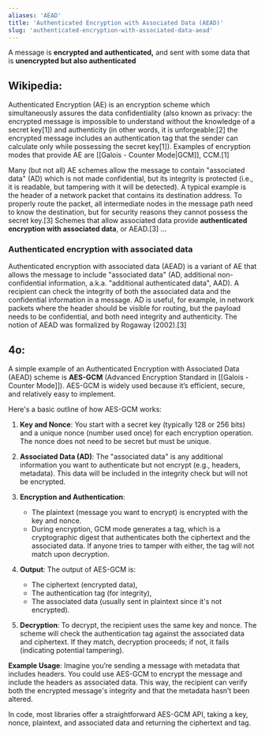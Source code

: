```yaml
---
aliases: 'AEAD'
title: 'Authenticated Encryption with Associated Data (AEAD)'
slug: 'authenticated-encryption-with-associated-data-aead'
---
```


A message is **encrypted and authenticated,** and sent with some data that is **unencrypted but also authenticated**

## Wikipedia:

Authenticated Encryption (AE) is an encryption scheme which simultaneously assures the data confidentiality (also known as privacy: the encrypted message is impossible to understand without the knowledge of a secret key[1]) and authenticity (in other words, it is unforgeable:[2] the encrypted message includes an authentication tag that the sender can calculate only while possessing the secret key[1]). Examples of encryption modes that provide AE are [[Galois - Counter Mode|GCM]], CCM.[1]

Many (but not all) AE schemes allow the message to contain "associated data" (AD) which is not made confidential, but its integrity is protected (i.e., it is readable, but tampering with it will be detected). A typical example is the header of a network packet that contains its destination address. To properly route the packet, all intermediate nodes in the message path need to know the destination, but for security reasons they cannot possess the secret key.[3] Schemes that allow associated data provide **authenticated encryption with associated data**, or AEAD.[3]
...
### Authenticated encryption with associated data
Authenticated encryption with associated data (AEAD) is a variant of AE that allows the message to include "associated data" (AD, additional non-confidential information, a.k.a. "additional authenticated data", AAD). A recipient can check the integrity of both the associated data and the confidential information in a message. AD is useful, for example, in network packets where the header should be visible for routing, but the payload needs to be confidential, and both need integrity and authenticity. The notion of AEAD was formalized by Rogaway (2002).[3] 
## 4o:
A simple example of an Authenticated Encryption with Associated Data (AEAD) scheme is **AES-GCM** (Advanced Encryption Standard in [[Galois - Counter Mode]]). AES-GCM is widely used because it’s efficient, secure, and relatively easy to implement.

Here's a basic outline of how AES-GCM works:

1. **Key and Nonce**: You start with a secret key (typically 128 or 256 bits) and a unique nonce (number used once) for each encryption operation. The nonce does not need to be secret but must be unique.

2. **Associated Data (AD)**: The "associated data" is any additional information you want to authenticate but not encrypt (e.g., headers, metadata). This data will be included in the integrity check but will not be encrypted.

3. **Encryption and Authentication**:
   - The plaintext (message you want to encrypt) is encrypted with the key and nonce.
   - During encryption, GCM mode generates a tag, which is a cryptographic digest that authenticates both the ciphertext and the associated data. If anyone tries to tamper with either, the tag will not match upon decryption.

4. **Output**: The output of AES-GCM is:
   - The ciphertext (encrypted data),
   - The authentication tag (for integrity),
   - The associated data (usually sent in plaintext since it's not encrypted).

5. **Decryption**: To decrypt, the recipient uses the same key and nonce. The scheme will check the authentication tag against the associated data and ciphertext. If they match, decryption proceeds; if not, it fails (indicating potential tampering).

**Example Usage**:
Imagine you’re sending a message with metadata that includes headers. You could use AES-GCM to encrypt the message and include the headers as associated data. This way, the recipient can verify both the encrypted message's integrity and that the metadata hasn’t been altered.

In code, most libraries offer a straightforward AES-GCM API, taking a key, nonce, plaintext, and associated data and returning the ciphertext and tag.